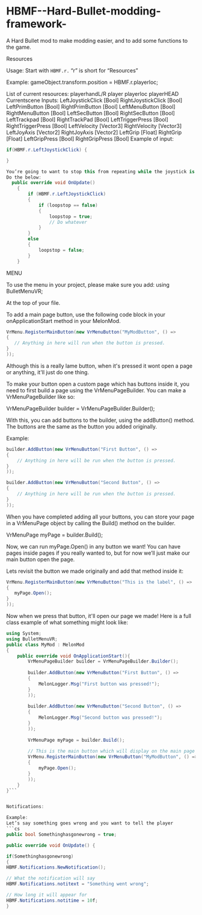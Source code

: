 # HBMF--Hard-Bullet-modding-framework-

A Hard Bullet mod to make modding easier, and to add some functions to the game.

Resources

Usage:
Start with `HBMF.r.`
“r” is short for “Resources”

Example:
gameObject.transform.position = HBMF.r.playerloc;


List of current resources:
playerhandL/R 
player
playerloc
playerHEAD
Currentscene
Inputs:
LeftJoystickClick  [Bool]
RightJoystickClick  [Bool]
LeftPrimButton  [Bool]
RightPrimButton  [Bool]
LeftMenuButton  [Bool]
RightMenuButton  [Bool]
LeftSecButton  [Bool]
RightSecButton  [Bool]
LeftTrackpad  [Bool]
RightTrackPad  [Bool]
LeftTriggerPress  [Bool]
RightTriggerPress  [Bool]
LeftVelocity  [Vector3]
RightVelocity  [Vector3]
LeftJoyAxis  [Vector2]
RightJoyAxis  [Vector2]
LeftGrip  [Float]
RightGrip  [Float]
LeftGripPress  [Bool]
RightGripPress  [Bool]
Example of input: 
```cs
if(HBMF.r.LeftJoystickClick) {

}

You’re going to want to stop this from repeating while the joystick is held.
Do the below:
  public override void OnUpdate()
    {
        if (HBMF.r.LeftJoystickClick)
        {
            if (loopstop == false)
            {
                loopstop = true;
                // Do whatever
            }
        }
        else
        {
            loopstop = false;
        }
    }

```
MENU

To use the menu in your project, please make sure you add:
using BulletMenuVR;

At the top of your file.

To add a main page button, use the following code block in your onApplicationStart method in your MelonMod.
```cs
VrMenu.RegisterMainButton(new VrMenuButton("MyModButton", () =>
{
   // Anything in here will run when the button is pressed.
}
));
```

Although this is a really lame button, when it's pressed it wont open a page or anything, it'll just do one thing.

To make your button open a custom page which has buttons inside it, you need to first build a page using the VrMenuPageBuilder. You can make a VrMenuPageBuilder like so:

VrMenuPageBuilder builder = VrMenuPageBuilder.Builder();


With this, you can add buttons to the builder, using the addButton() method. The buttons are the same as the button you added originally.

Example:
```cs
builder.AddButton(new VrMenuButton("First Button", () => 
{
    // Anything in here will be run when the button is pressed.
}
));

builder.AddButton(new VrMenuButton("Second Button", () => 
{
    // Anything in here will be run when the button is pressed.
}
));
```

When you have completed adding all your buttons, you can store your page in a VrMenuPage object by calling the Build() method on the builder.

VrMenuPage myPage = builder.Build();


Now, we can run myPage.Open() in any button we want! You can have pages inside pages if you really wanted to, but for now we’ll just make our main button open the page.

Lets revisit the button we made originally and add that method inside it:
```cs
VrMenu.RegisterMainButton(new VrMenuButton("This is the label", () =>
{
   myPage.Open();
}
));
```

Now when we press that button, it'll open our page we made! Here is a full class example of what something might look like:
```cs
using System;
using BulletMenuVR;
public class MyMod : MelonMod
{
    public override void OnApplicationStart(){
        VrMenuPageBuilder builder = VrMenuPageBuilder.Builder();
        
        builder.AddButton(new VrMenuButton("First Button", () => 
        {
            MelonLogger.Msg("First button was pressed!");
        }
        )); 
        
        builder.AddButton(new VrMenuButton("Second Button", () => 
        {
            MelonLogger.Msg("Second button was pressed!");
        }
        ));
        
        VrMenuPage myPage = builder.Build();
        
        // This is the main button which will display on the main page of the menu.
        VrMenu.RegisterMainButton(new VrMenuButton("MyModButton", () =>
        {
            myPage.Open();
        }
        ));
    }
}```


Notifications:

Example:
Let’s say something goes wrong and you want to tell the player
```cs
public bool Somethinghasgonewrong = true;

public override void OnUpdate() {

if(Somethinghasgonewrong)
{
HBMF.Notifications.NewNotification();

// What the notification will say
HBMF.Notifications.notitext = "Something went wrong";

// How long it will appear for
HBMF.Notifications.notitime = 10f;
}
```


